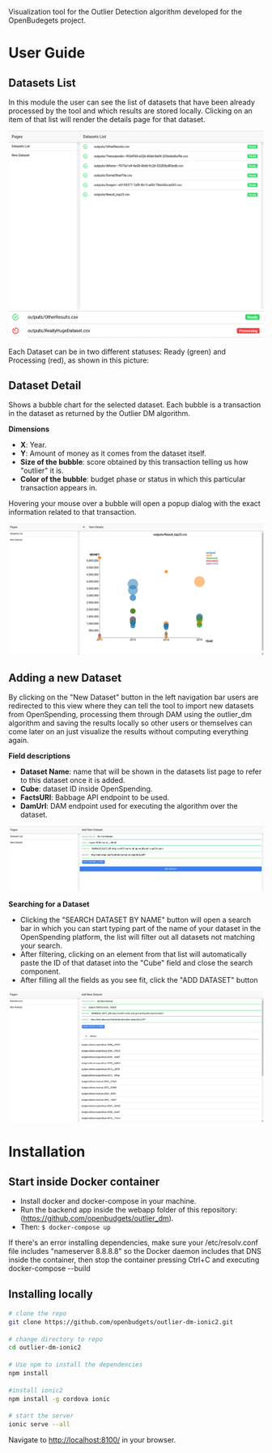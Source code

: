 Visualization tool for the Outlier Detection algorithm developed for the OpenBudegets project.

# User Guide
## Datasets List
In this module the user can see the list of datasets that have been already processed by the tool and which results are 
stored locally. Clicking on an item of that list will render the details page for that dataset.
 
![Datasets List](resources/screenshots/datasets-list.png?raw=true "Datasets List")
![Dataset Status](resources/screenshots/datasets-list-status.png?raw=true "Dataset Status")

Each Dataset can be in two different statuses: Ready (green) and Processing (red), as shown in this picture:


## Dataset Detail
Shows a bubble chart for the selected dataset. Each bubble is a transaction in the dataset as returned by the 
Outlier DM algorithm.

**Dimensions**
* **X**: Year.
* **Y**: Amount of money as it comes from the dataset itself.
* **Size of the bubble**: score obtained by this transaction telling us how "outlier" it is.
* **Color of the bubble**: budget phase or status in which this particular transaction appears in.

Hovering your mouse over a bubble will open a popup dialog with the exact information related to that transaction. 

![Dataset Detail](resources/screenshots/dataset-detail.png?raw=true "Dataset Detail")

## Adding a new Dataset
By clicking on the "New Dataset" button in the left navigation bar users are redirected to this view where they can tell
 the tool to import new datasets from OpenSpending, processing them through DAM using the outlier_dm algorithm and 
 saving the results locally so other users or themselves can come later on an just visualize the results without 
 computing everything again.
  
**Field descriptions**
* **Dataset Name**: name that will be shown in the datasets list page to refer to this dataset once it is added.
* **Cube**: dataset ID inside OpenSpending.
* **FactsURI**: Babbage API endpoint to be used.
* **DamUrl**: DAM endpoint used for executing the algorithm over the dataset.

![New Dataset](resources/screenshots/new-dataset.png?raw=true "New Dataset")

**Searching for a Dataset**
* Clicking the "SEARCH DATASET BY NAME" button will open a search bar in which you can start typing part of the
name of your dataset in the OpenSpending platform, the list will filter out all datasets not matching your search.
* After filtering, clicking on an element from that list will automatically paste the ID of that dataset into the "Cube"
field and close the search component.
* After filling all the fields as you see fit, click the "ADD DATASET" button
 
![New Dataset Search](resources/screenshots/new-dataset-search.png?raw=true "New Dataset Search") 

# Installation

## Start inside Docker container
* Install docker and docker-compose in your machine.
* Run the backend app inside the webapp folder of this repository: (https://github.com/openbudgets/outlier_dm).
* Then:  ```$ docker-compose up```

If there's an error installing dependencies, make sure your /etc/resolv.conf file includes "nameserver 8.8.8.8" so the 
Docker daemon includes that DNS inside the container, then stop the container pressing Ctrl+C and executing 
docker-compose --build 

## Installing locally
```bash
# clone the repo
git clone https://github.com/openbudgets/outlier-dm-ionic2.git

# change directory to repo
cd outlier-dm-ionic2

# Use npm to install the dependencies
npm install

#install ionic2
npm install -g cordova ionic

# start the server
ionic serve --all
```
Navigate to [http://localhost:8100/](http://localhost:8100/) in your browser. 
